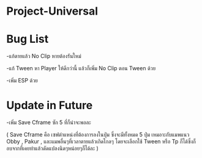 # Project-Universal
# Bug List

-แก้ตายแล้ว No Clip หายต้องรันใหม่

-แก้ Tween หา Player ให้ดีกว่านี้ แล้วก็เพิ่ม No Clip ตอน Tween ด้วย

-เพิ่ม ESP ด้วย


# Update in Future

-เพิ่ม Save Cframe ซัก 5 ที่ก็น่าจะพอละ

( Save Cframe คือ เซฟตำแหน่งที่ต้องการลงในปุ่ม ซึ่งจะมีทั้งหมด 5 ปุ่ม เหมอาะกับแมพแนว Obby , Pakur , และแมพอื่นๆที่เวลาตายแล้วเกิดไกลๆ โดยจะเลือกใช้ Tween หรือ Tp ก็ได้ซึ่งก็อบจากที่เคยทำแล้วดัดแปลงนิดๆหน่อยๆก็ได้ละ )
